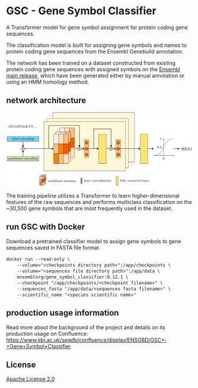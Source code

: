 # GSC - Gene Symbol Classifier

A Transformer model for gene symbol assignment for protein coding gene sequences.

The classification model is built for assigning gene symbols and names to protein coding gene sequences from the Ensembl Genebuild annotation.

The network has been trained on a dataset constructed from existing protein coding gene sequences with assigned symbols on the [Ensembl main release](https://www.ensembl.org/), which have been generated either by manual annotation or using an HMM homology method.


## network architecture

![network architecture](images/network_diagram.png?raw=true "GSC Transformer network diagram")

The training pipeline utilizes a Transformer to learn higher-dimensional features of the raw sequences and performs multiclass classification on the ~30,500 gene symbols that are most frequently used in the dataset.


## run GSC with Docker

Download a pretrained classifier model to assign gene symbols to gene sequences saved in FASTA file format.
```
docker run --read-only \
    --volume="<checkpoints directory path>":/app/checkpoints \
    --volume="<sequences file directory path>":/app/data \
    ensemblorg/gene_symbol_classifier:0.12.1 \
    --checkpoint "/app/checkpoints/<checkpoint filename>" \
    --sequences_fasta "/app/data/<sequences fasta filename>" \
    --scientific_name "<species scientific name>"
```


## production usage information

Read more about the background of the project and details on its production usage on Confluence:
https://www.ebi.ac.uk/seqdb/confluence/display/ENSGBD/GSC+-+Gene+Symbol+Classifier


## License

[Apache License 2.0](LICENSE)
